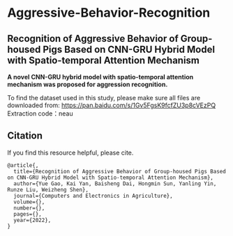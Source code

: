 # Aggressive-Behavior-Recognition
## Recognition of Aggressive Behavior of Group-housed Pigs Based on CNN-GRU Hybrid Model with Spatio-temporal Attention Mechanism
__A novel CNN-GRU hybrid model with spatio-temporal attention mechanism was proposed for aggression recognition.__

To find the dataset used in this study, please make sure all files are downloaded from: https://pan.baidu.com/s/1Gv5FgsK9fcfZU3p8cVEzPQ  Extraction code：neau

## Citation
If you find this resource helpful, please cite.

```
@article{,
  title={Recognition of Aggressive Behavior of Group-housed Pigs Based on CNN-GRU Hybrid Model with Spatio-temporal Attention Mechanism},
  author={Yue Gao, Kai Yan, Baisheng Dai, Hongmin Sun, Yanling Yin, Runze Liu, Weizheng Shen},
  journal={Computers and Electronics in Agriculture},
  volume={},
  number={},
  pages={},
  year={2022},
}
```
